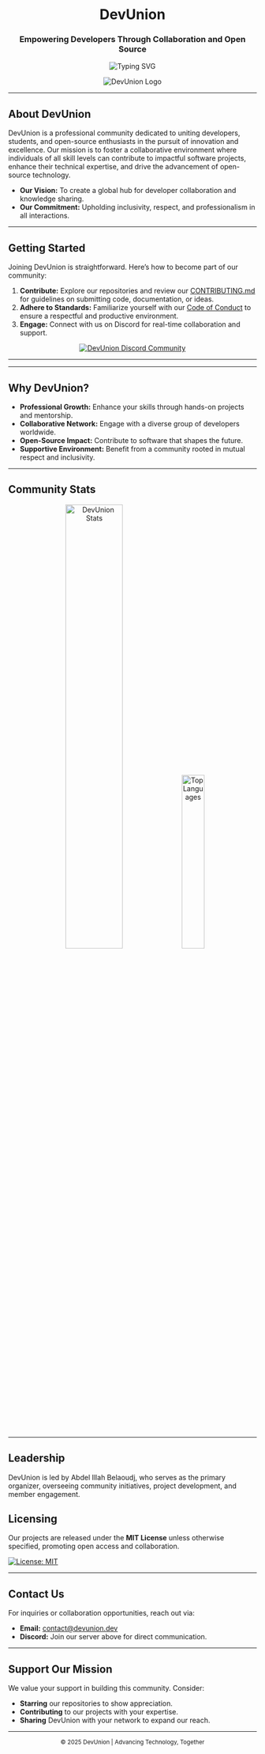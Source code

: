 <div align="center">

# DevUnion  
### Empowering Developers Through Collaboration and Open Source

![Typing SVG](https://readme-typing-svg.demolab.com?font=Fira+Code&weight=600&size=24&duration=3000&pause=1000&color=7289DA¢er=true&vCenter=true&width=500&lines=Building+the+Future+of+Tech;Join+Our+Vibrant+Community)

![DevUnion Logo](https://avatars.githubusercontent.com/u/163993014?s=200&v=4)

</div>

---

## About DevUnion

DevUnion is a professional community dedicated to uniting developers, students, and open-source enthusiasts in the pursuit of innovation and excellence. Our mission is to foster a collaborative environment where individuals of all skill levels can contribute to impactful software projects, enhance their technical expertise, and drive the advancement of open-source technology.

- **Our Vision:** To create a global hub for developer collaboration and knowledge sharing.  
- **Our Commitment:** Upholding inclusivity, respect, and professionalism in all interactions.

---

## Getting Started

Joining DevUnion is straightforward. Here’s how to become part of our community:

1. **Contribute:** Explore our repositories and review our [CONTRIBUTING.md](CONTRIBUTING.md) for guidelines on submitting code, documentation, or ideas.  
2. **Adhere to Standards:** Familiarize yourself with our [Code of Conduct](CODE_OF_CONDUCT.md) to ensure a respectful and productive environment.  
3. **Engage:** Connect with us on Discord for real-time collaboration and support.

<div align="center">
  <a href="https://discord.gg/ajyCwyXtee">
    <img src="https://discord.com/api/guilds/1238516497941266562/widget.png?style=banner3" alt="DevUnion Discord Community" />
  </a>
</div>

---
<!--
## Featured Projects

Below are some of our key initiatives. We invite you to explore and contribute:

| Project | Description | Status |
|---------|-------------|--------|
| [Project Alpha](https://github.com/devunion/project-alpha) | A cutting-edge tool for developers | [![Active](https://img.shields.io/badge/Status-Active-brightgreen)](https://github.com/devunion/project-alpha) |
| [Project Beta](https://github.com/devunion/project-beta) | A community-driven API framework | [![In Progress](https://img.shields.io/badge/Status-In%20Progress-yellow)](https://github.com/devunion/project-beta) |
| [Project Gamma](https://github.com/devunion/project-gamma) | An open-source learning platform | [![Planning](https://img.shields.io/badge/Status-Planning-blue)](https://github.com/devunion/project-gamma) |

*Note: Replace placeholder links with actual repository URLs.*
-->
---

## Why DevUnion?

- **Professional Growth:** Enhance your skills through hands-on projects and mentorship.  
- **Collaborative Network:** Engage with a diverse group of developers worldwide.  
- **Open-Source Impact:** Contribute to software that shapes the future.  
- **Supportive Environment:** Benefit from a community rooted in mutual respect and inclusivity.

---

## Community Stats

<div align="center">
  <img src="https://github-readme-stats.vercel.app/api?username=devunionorg&show_icons=true&theme=transparent&hide_border=true&count_private=true" alt="DevUnion Stats" width="48%">
  <img src="https://github-readme-stats.vercel.app/api/top-langs/?username=devunionorg&layout=compact&theme=transparent&hide_border=true&langs_count=6" alt="Top Languages" width="30%">
</div>

---

## Leadership
DevUnion is led by Abdel Illah Belaoudj, who serves as the primary organizer, overseeing community initiatives, project development, and member engagement.

## Licensing

Our projects are released under the **MIT License** unless otherwise specified, promoting open access and collaboration.

[![License: MIT](https://img.shields.io/badge/License-MIT-blue.svg)](https://opensource.org/licenses/MIT)

---

## Contact Us

For inquiries or collaboration opportunities, reach out via:  
- **Email:** [contact@devunion.dev](mailto:contact@devunion.dev)  
- **Discord:** Join our server above for direct communication.

---

## Support Our Mission

We value your support in building this community. Consider:  
- **Starring** our repositories to show appreciation.  
- **Contributing** to our projects with your expertise.  
- **Sharing** DevUnion with your network to expand our reach.

---

<div align="center">
  <small>© 2025 DevUnion | Advancing Technology, Together</small>
</div>
